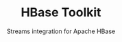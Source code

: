 ---
title: HBase Toolkit
subtitle: Streams integration for Apache HBase
layout: default
modal-id: 1
sample-url: https://github.com/IBMStreams/streamsx.hbase/tree/master/samples
thumbnail: darkBlue.jpg
---